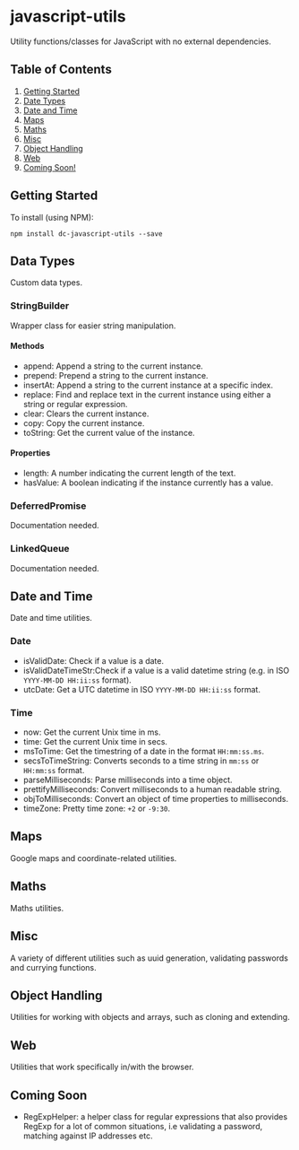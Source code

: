 # javascript-utils

Utility functions/classes for JavaScript with no external dependencies.

## Table of Contents

1. [Getting Started](#getting-started)
2. [Date Types](#data-types)
3. [Date and Time](#date-and-time)
4. [Maps](#maps)
5. [Maths](#maths)
6. [Misc](#misc)
7. [Object Handling](#object-handling)
8. [Web](#web)
9. [Coming Soon!](#coming-soon)

## Getting Started

To install (using NPM):

``` npm
npm install dc-javascript-utils --save
```

## Data Types

Custom data types.

### StringBuilder

Wrapper class for easier string manipulation.

#### Methods

- append: Append a string to the current instance.
- prepend: Prepend a string to the current instance.
- insertAt: Append a string to the current instance at a specific index.
- replace: Find and replace text in the current instance using either a string or regular expression.
- clear: Clears the current instance.
- copy: Copy the current instance.
- toString: Get the current value of the instance.

#### Properties

- length: A number indicating the current length of the text.
- hasValue: A boolean indicating if the instance currently has a value.

### DeferredPromise

Documentation needed.

### LinkedQueue

Documentation needed.

## Date and Time

Date and time utilities.

### Date

- isValidDate: Check if a value is a date.
- isValidDateTimeStr:Check if a value is a valid datetime string (e.g. in ISO `YYYY-MM-DD HH:ii:ss` format).
- utcDate: Get a UTC datetime in ISO `YYYY-MM-DD HH:ii:ss` format.

### Time

- now: Get the current Unix time in ms.
- time: Get the current Unix time in secs.
- msToTime: Get the timestring of a date in the format `HH:mm:ss.ms`.
- secsToTimeString: Converts seconds to a time string in `mm:ss` or `HH:mm:ss` format.
- parseMilliseconds: Parse milliseconds into a time object.
- prettifyMilliseconds: Convert milliseconds to a human readable string.
- objToMilliseconds: Convert an object of time properties to milliseconds.
- timeZone: Pretty time zone: `+2` or `-9:30`.

## Maps

Google maps and coordinate-related utilities.

## Maths

Maths utilities.

## Misc

A variety of different utilities such as uuid generation, validating passwords and currying functions.

## Object Handling

Utilities for working with objects and arrays, such as cloning and extending.

## Web

Utilities that work specifically in/with the browser.

## Coming Soon

- RegExpHelper: a helper class for regular expressions that also provides RegExp for a lot of common situations, i.e validating a password, matching against IP addresses etc.
